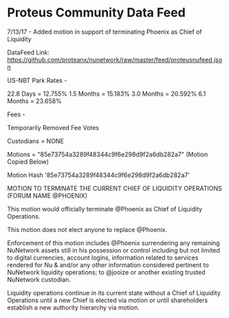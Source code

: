 # Proteus Community Data Feed

7/13/17 - Added motion in support of terminating Phoenix as Chief of Liquidity

DataFeed Link: https://github.com/proteanx/nunetwork/raw/master/feed/proteusnufeed.json

US-NBT Park Rates - 

22.8 Days  = 12.755%
1.5 Months = 15.183%
3.0 Months = 20.592%
6.1 Months = 23.658%

Fees - 

Temporarily Removed Fee Votes

Custodians =  NONE

Motions =  "85e73754a3289f48344c9f6e298d9f2a6db282a7" (Motion Copied Below)

Motion Hash '85e73754a3289f48344c9f6e298d9f2a6db282a7'

MOTION TO TERMINATE THE CURRENT CHIEF OF LIQUIDITY OPERATIONS (FORUM NAME @PHOENIX)

This motion would officially terminate @Phoenix as Chief of Liquidity Operations.

This motion does not elect anyone to replace @Phoenix.

Enforcement of this motion includes @Phoenix surrendering any remaining NuNetwork assets still in his possession or control including but not limited to digital currencies, account logins, information related to services rendered for Nu & and/or any other information considered pertinent to NuNetwork liquidity operations; to @jooize or another existing trusted NuNetwork custodian.

Liquidity operations continue in its current state without a Chief of Liquidity Operations until a new Chief is elected via motion or until shareholders establish a new authority hierarchy via motion.
